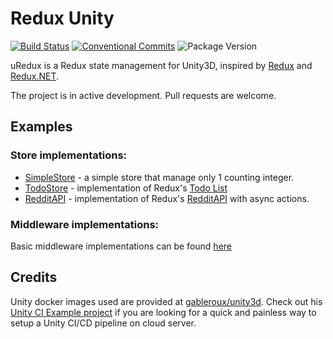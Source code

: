 # Redux Unity

[![Build Status](https://travis-ci.com/ngtrhieu/redux-unity.svg?branch=master)](https://travis-ci.com/ngtrhieu/redux-unity)
[![Conventional Commits](https://img.shields.io/badge/Conventional%20Commits-1.0.0-yellow.svg)](https://conventionalcommits.org)
![Package Version](https://img.shields.io/github/package-json/v/ngtrhieu/redux-unity)

uRedux is a Redux state management for Unity3D, inspired by [Redux](https://redux.js.org/) and [Redux.NET](https://github.com/GuillaumeSalles/redux.NET).

The project is in active development. Pull requests are welcome.

## Examples

### Store implementations:

- [SimpleStore](uRedux/Assets/Scripts/Redux/Samples/Stores/SimpleStore) - a simple store that manage only 1 counting integer.
- [TodoStore](uRedux/Assets/Scripts/Redux/Samples/Stores/TodoStore) - implementation of Redux's [Todo List](https://redux.js.org/basics/example)
- [RedditAPI](uRedux/Assets/Scripts/Redux/Samples/Stores/RedditAPI) - implementation of Redux's [RedditAPI](https://redux.js.org/advanced/example-reddit-api) with async actions.

### Middleware implementations:

Basic middleware implementations can be found [here](uRedux/Assets/Scripts/Redux/Samples/Stores/SimpleStore/Middlewares.cs)

## Credits

Unity docker images used are provided at [gableroux/unity3d](https://gitlab.com/gableroux/unity3d). Check out his [Unity CI Example project](https://github.com/GabLeRoux/unity3d-ci-example) if you are looking for a quick and painless way to setup a Unity CI/CD pipeline on cloud server.
